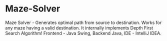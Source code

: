 # Maze-Solver
Maze Solver - Generates optimal path from source to destination. Works for any maze having a valid destination. It internally implements Depth First  Search Algorithm! Frontend - Java Swing, Backend Java, IDE - IntelliJ IDEA.
